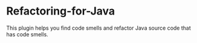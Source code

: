 # Refactoring-for-Java

This plugin helps you find code smells and refactor Java source code that has code smells.
